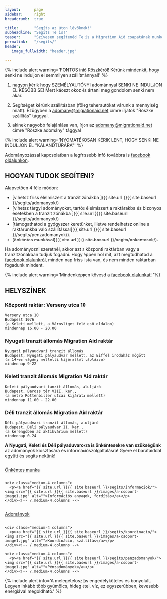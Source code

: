 ```yaml
---
layout:      page
sidebar:     right
breadcrumb:  true

title:       "Segíts az úton lévőknek!"
subheadline: "Segíts Te is!"
teaser:      "Szívesen segítenéd Te is a Migration Aid csapatának munkáját? Az alábbi módokon tudod ezt megtenni."
permalink:   "/segits/"
header:
   image_fullwidth: "header.jpg"

---
```


{% include alert warning='FONTOS infó Röszkéről! Kérünk mindenkit, hogy senki ne induljon el semmilyen szállítmánnyal!' %} 

1) nagyon kérik hogy SZEMÉLYAUTÓNYI adománnyal SENKI NE INDULJON EL KÉSŐBB SE! Mert káoszt okoz és ártani meg gondolom senki nem akar.

2) Segítséget kérünk szállításban (főleg teherautókat várunk a mennyiség miatt). Ezügyben a adomany@migrationaid.net címre írjatok "Röszke szállítás" tággyal.

4) akinek nagyobb felajánlása van, írjon az adomany@migrationaid.net címre "Röszke adomány" tággyal

{% include alert warning='NYOMATÉKOSAN KÉRIK LENT, HOGY SENKI NE INDULJON EL "KALANDTÚRÁRA"' %}

Adományozással kapcsolatban a legfrissebb infó továbbra is  [facebook oldalunkon](https://www.facebook.com/migrationaidhungary). 


## HOGYAN TUDOK SEGÍTENI?

Alapvetően 4 féle módon:

  - [vihetsz friss élelmiszert a tranzit zónákba ]({{ site.url }}{{ site.baseurl }}/segits/adomanyok/) 
  - [vihetsz tárgyi adományokat, tartós élelmiszert a raktárakba és bizonyos esetekben a tranzit zónákba ]({{ site.url }}{{ site.baseurl }}/segits/adomanyok/)
  - [támogathatod a gyógyszer keretünket, illetve rendelhetsz online a raktárunkba való szállítással]({{ site.url }}{{ site.baseurl }}/segits/penzadomanyok/).
  - [önkéntes munkával]({{ site.url }}{{ site.baseurl }}/segits/onkentesek/).

Ha adományozni szeretnél, akkor azt a központi raktárban vagy a tranzitzónákban tudjuk fogadni. Hogy éppen hol mit, azt megtudhatod a [facebook olalunkról](https://www.facebook.com/migrationaidhungary), minden nap friss lista van, és nem minden raktárban fogadunk mindent.  

{% include alert warning='Mindenképpen kövesd a <a href="https://www.facebook.com/migrationaidhungary"> facebook olalunkat!</a> '%}

## HELYSZÍNEK

### **Központi raktár: Verseny utca 10**

    Verseny utca 10
    Budapest 1076
    (a Keleti mellett, a Városliget felé eső oldalon) 
    mindennap 16.00 - 20.00 

### **Nyugati tranzit állomás Migration Aid raktár**

    Nyugati pályaudvari tranzit állomás
    Budapest, Nyugati pályaudvar mellett, az Eiffel irodaház mögött 
    (a 14-es vágány melletti kijárattól táblázva)
    mindennap 9-22


### **Keleti tranzit állomás Migration Aid raktár** 

    Keleti pályaudvari tanzit állomás, aluljáró
    Budapest, Baross tér VIII. ker., 
    (a metró Rottenbiller utcai kijárata mellett)
    mindennap 11.00 - 22.00


### **Déli tranzit állomás Migration Aid raktár**

    Déli pályaudvari tranzit állomás, aluljáró
    Budapest, Déli pályaudvar II. ker., 
    (a kerengőben az aktikvárium mellett)
    mindennap 0-24

<!--
### **Mozsár utcai raktár**

    Caledonia Étterem,
    Budapest 1066. Mozsár utca 9 
    mindennap 14.00.-19.00. 

-->
**A Nyugati, Keleti és Déli pályaduvarokra is önkéntesekre van szükségünk** az adományok kiosztására és információszolgáltalásra! Gyere el barátaiddal együtt és segíts nekünk!


<div class="row t30">
    <div class="medium-4 columns">
        <p><a href="{{ site.url }}{{ site.baseurl }}/segits/onkentesek/"><img src="{{ site.url }}{{ site.baseurl }}/images/onkentes.png" alt="">Önkéntes munka</a></p>
    </div><!-- /.medium-4.columns -->

  <!--  <div class="medium-4 columns">
      <p><a href="{{ site.url }}{{ site.baseurl }}/segits/elelmiszer/"><img src="{{ site.url }}{{ site.baseurl }}/images/elelmiszer.png" alt="">Élelmiszer-csomagok</a></p>
    </div>--><!-- /.medium-4.columns -->

    <div class="medium-4 columns">
      <p><a href="{{ site.url }}{{ site.baseurl }}/segits/informaciok/"><img src="{{ site.url }}{{ site.baseurl }}/images/a-csoport-image1.jpg" alt="">Információs anyagok, fordítás</a></p>
    </div><!-- /.medium-4.columns -->
</div><!-- /.row -->

<div class="row t30">
    <div class="medium-4 columns">
      <p><a href="{{ site.url }}{{ site.baseurl }}/segits/adomanyok/"><img src="{{ site.url }}{{ site.baseurl }}/images/adomany.png" alt="">Adományok</a></p>
    </div><!-- /.medium-4.columns -->

    <div class="medium-4 columns">
      <p><a href="{{ site.url }}{{ site.baseurl }}/segits/koordinacio/"><img src="{{ site.url }}{{ site.baseurl }}/images/a-csoport-image1.jpg" alt="">Koordináció, szállítás</a></p>
    </div><!-- /.medium-4.columns -->

    <div class="medium-4 columns">
      <p><a href="{{ site.url }}{{ site.baseurl }}/segits/penzadomanyok/"><img src="{{ site.url }}{{ site.baseurl }}/images/a-csoport-image1.jpg" alt="">Pénzadományok</a></p>
    </div><!-- /.medium-4.columns -->
</div><!-- /.row -->

{% include alert info='A melegételosztás engedélyköteles és bonyolult. Legyen inkább több gyümölcs, hideg étel, víz, ez egyszerűbben, kevesebb energiával megoldható.' %}
